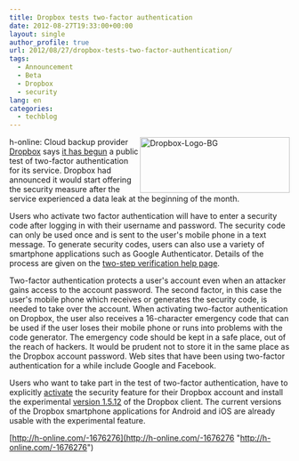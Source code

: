 ```yaml
---
title: Dropbox tests two-factor authentication
date: 2012-08-27T19:33:00+00:00
layout: single
author_profile: true
url: 2012/08/27/dropbox-tests-two-factor-authentication/
tags:
  - Announcement
  - Beta
  - Dropbox
  - security
lang: en
categories: 
  - techblog
---
```

<a href="http://lh3.ggpht.com/-VmPK3Uxbkus/UDvEJU2-llI/AAAAAAAAHOE/JTxTlkYWbAA/s1600-h/Dropbox-Logo-BG%25255B7%25255D.jpg" target="_blank"><img title="Dropbox-Logo-BG" border="0" alt="Dropbox-Logo-BG" align="right" src="http://lh4.ggpht.com/-SaLnXJbCELY/UDvEZX9baWI/AAAAAAAAHOM/700tNOzAoOU/Dropbox-Logo-BG_thumb%25255B5%25255D.jpg?imgmax=800" width="269" height="100" /></a>h-online: Cloud backup provider [Dropbox](https://www.dropbox.com/) says [it has begun](https://forums.dropbox.com/topic.php?id=66910) a public test of two-factor authentication for its service. Dropbox had announced it would start offering the security measure after the service experienced a data leak at the beginning of the month. 

Users who activate two factor authentication will have to enter a security code after logging in with their username and password. The security code can only be used once and is sent to the user's mobile phone in a text message. To generate security codes, users can also use a variety of smartphone applications such as Google Authenticator. Details of the process are given on the [two-step verification help page](https://www.dropbox.com/help/363/en). 

Two-factor authentication protects a user's account even when an attacker gains access to the account password. The second factor, in this case the user's mobile phone which receives or generates the security code, is needed to take over the account. When activating two-factor authentication on Dropbox, the user also receives a 16-character emergency code that can be used if the user loses their mobile phone or runs into problems with the code generator. The emergency code should be kept in a safe place, out of the reach of hackers. It would be prudent not to store it in the same place as the Dropbox account password. Web sites that have been using two-factor authentication for a while include Google and Facebook. 

Users who want to take part in the test of two-factor authentication, have to explicitly [activate](http://www.dropbox.com/try_twofactor) the security feature for their Dropbox account and install the experimental [version 1.5.12](https://forums.dropbox.com/topic.php?id=65893) of the Dropbox client. The current versions of the Dropbox smartphone applications for Android and iOS are already usable with the experimental feature. 

[http://h-online.com/-1676276](http://h-online.com/-1676276 "http://h-online.com/-1676276")